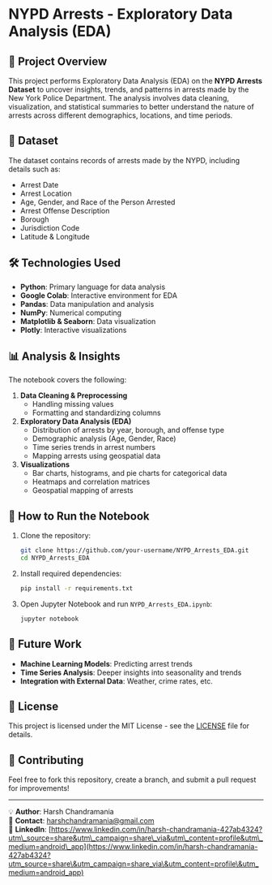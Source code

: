 # NYPD Arrests - Exploratory Data Analysis (EDA)

## 📌 Project Overview

This project performs Exploratory Data Analysis (EDA) on the **NYPD Arrests Dataset** to uncover insights, trends, and patterns in arrests made by the New York Police Department. The analysis involves data cleaning, visualization, and statistical summaries to better understand the nature of arrests across different demographics, locations, and time periods.

## 📂 Dataset

The dataset contains records of arrests made by the NYPD, including details such as:

- Arrest Date
- Arrest Location
- Age, Gender, and Race of the Person Arrested
- Arrest Offense Description
- Borough
- Jurisdiction Code
- Latitude & Longitude 

## 🛠️ Technologies Used

- **Python**: Primary language for data analysis
- **Google Colab**: Interactive environment for EDA
- **Pandas**: Data manipulation and analysis
- **NumPy**: Numerical computing
- **Matplotlib & Seaborn**: Data visualization
- **Plotly**: Interactive visualizations

## 📊 Analysis & Insights

The notebook covers the following:

1. **Data Cleaning & Preprocessing**
   - Handling missing values
   - Formatting and standardizing columns
2. **Exploratory Data Analysis (EDA)**
   - Distribution of arrests by year, borough, and offense type
   - Demographic analysis (Age, Gender, Race)
   - Time series trends in arrest numbers
   - Mapping arrests using geospatial data
3. **Visualizations**
   - Bar charts, histograms, and pie charts for categorical data
   - Heatmaps and correlation matrices
   - Geospatial mapping of arrests

## 🚀 How to Run the Notebook

1. Clone the repository:
   ```bash
   git clone https://github.com/your-username/NYPD_Arrests_EDA.git
   cd NYPD_Arrests_EDA
   ```
2. Install required dependencies:
   ```bash
   pip install -r requirements.txt
   ```
3. Open Jupyter Notebook and run `NYPD_Arrests_EDA.ipynb`:
   ```bash
   jupyter notebook
   ```

## 📌 Future Work

- **Machine Learning Models**: Predicting arrest trends
- **Time Series Analysis**: Deeper insights into seasonality and trends
- **Integration with External Data**: Weather, crime rates, etc.

## 📜 License

This project is licensed under the MIT License - see the [LICENSE](LICENSE) file for details.

## 🤝 Contributing

Feel free to fork this repository, create a branch, and submit a pull request for improvements!

---

💡 **Author**: Harsh Chandramania\
📧 **Contact**: [harshchandramania@gmail.com](mailto\:harshchandramania@gmail.com)\
🔗 **LinkedIn**: [https://www.linkedin.com/in/harsh-chandramania-427ab4324?utm\_source=share&utm\_campaign=share\_via&utm\_content=profile&utm\_medium=android\_app](https://www.linkedin.com/in/harsh-chandramania-427ab4324?utm_source=share\&utm_campaign=share_via\&utm_content=profile\&utm_medium=android_app)

